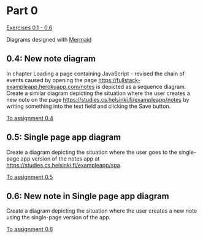 # Part 0
[Exercises 0.1 - 0.6](https://fullstackopen.com/en/part0/fundamentals_of_web_apps#exercises-0-1-0-6)

Diagrams designed with [Mermaid](https://github.com/mermaid-js/mermaid)

## 0.4: New note diagram
In chapter Loading a page containing JavaScript - revised the chain of events caused by opening the page https://fullstack-exampleapp.herokuapp.com/notes is depicted as a sequence diagram.
Create a similar diagram depicting the situation where the user creates a new note on the page https://studies.cs.helsinki.fi/exampleapp/notes by writing something into the text field and clicking the Save button.

[To assignment 0.4](0.4-New-note-diagram.md)

## 0.5: Single page app diagram
Create a diagram depicting the situation where the user goes to the single-page app version of the notes app at https://studies.cs.helsinki.fi/exampleapp/spa.

[To assignment 0.5](0.5-Single-page-app-diagram.md)

## 0.6: New note in Single page app diagram
Create a diagram depicting the situation where the user creates a new note using the single-page version of the app.

[To assignment 0.6](0.6-New-note-in-Single-page-app-diagram.md)


